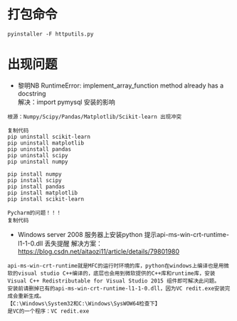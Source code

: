 
# 打包命令
`pyinstaller -F httputils.py`


# 出现问题
* 黎明NB
RuntimeError: implement_array_function method already has a docstring   
解决：import pymysql 安装的影响
```angular2
根源：Numpy/Scipy/Pandas/Matplotlib/Scikit-learn 出现冲突

复制代码
pip uninstall scikit-learn
pip uninstall matplotlib
pip uninstall pandas
pip uninstall scipy
pip uninstall numpy

pip install numpy
pip install scipy
pip install pandas
pip install matplotlib
pip install scikit-learn

Pycharm的问题！！！
复制代码
```

* Windows server 2008 服务器上安装python 提示api-ms-win-crt-runtime-l1-1-0.dll 丢失提醒
解决方案：
https://blog.csdn.net/aitaozi11/article/details/79801980

````angular2
api-ms-win-crt-runtime就是MFC的运行时环境的库，python在windows上编译也是用微软的visual studio C++编译的，底层也会用到微软提供的C++库和runtime库，安装Visual C++ Redistributable for Visual Studio 2015 组件即可解决此问题。
安装前请删掉已有的api-ms-win-crt-runtime-l1-1-0.dll，因为VC redit.exe安装完成会重新生成。 
【C:\Windows\System32和C:\Windows\SysWOW64检查下】
是VC的一个程序：VC redit.exe 
````